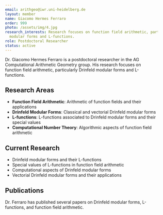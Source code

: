 ```yaml
---
email: arithgeo@iwr.uni-heidelberg.de
layout: member
name: Giacomo Hermes Ferraro
order: 999
photo: /assets/img/4.jpg
research_interests: Research focuses on function field arithmetic, particularly Drinfeld
  modular forms and L-functions.
role: Postdoctoral Researcher
status: active
---
```


Dr. Giacomo Hermes Ferraro is a postdoctoral researcher in the AG Computational Arithmetic Geometry group. His research focuses on function field arithmetic, particularly Drinfeld modular forms and L-functions.

## Research Areas

- **Function Field Arithmetic**: Arithmetic of function fields and their applications
- **Drinfeld Modular Forms**: Classical and vectorial Drinfeld modular forms
- **L-functions**: L-functions associated to Drinfeld modular forms and their special values
- **Computational Number Theory**: Algorithmic aspects of function field arithmetic

## Current Research

- Drinfeld modular forms and their L-functions
- Special values of L-functions in function field arithmetic
- Computational aspects of Drinfeld modular forms
- Vectorial Drinfeld modular forms and their applications

## Publications

Dr. Ferraro has published several papers on Drinfeld modular forms, L-functions, and function field arithmetic.